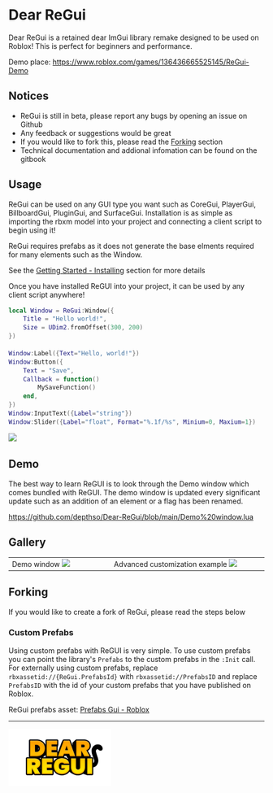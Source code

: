 # Dear ReGui
Dear ReGui is a retained dear ImGui library remake designed to be used on Roblox!
This is perfect for beginners and performance.

Demo place: https://www.roblox.com/games/136436665525145/ReGui-Demo

## Notices
- ReGui is still in beta, please report any bugs by opening an issue on Github
- Any feedback or suggestions would be great
- If you would like to fork this, please read the [Forking](#forking) section
- Technical documentation and addional infomation can be found on the gitbook
  
## Usage
ReGui can be used on any GUI type you want such as CoreGui, PlayerGui, BillboardGui, PluginGui, and SurfaceGui.
Installation is as simple as importing the rbxm model into your project and connecting a client script to begin using it!

ReGui requires prefabs as it does not generate the base elments required for many elements such as the Window.

See the [Getting Started - Installing](https://depso.gitbook.io/regui/getting-started/installing) section for more details

Once you have installed ReGUI into your project, it can be used by any client script anywhere!
```lua
local Window = ReGui:Window({
	Title = "Hello world!",
	Size = UDim2.fromOffset(300, 200)
})

Window:Label({Text="Hello, world!"})
Window:Button({
	Text = "Save",
	Callback = function()
		MySaveFunction()
	end,
})
Window:InputText({Label="string"})
Window:Slider({Label="float", Format="%.1f/%s", Minium=0, Maxium=1})
```

<img src="https://github.com/user-attachments/assets/9181571f-39c3-42bc-8677-3a433c92e6e3" width="400px">

## Demo
The best way to learn ReGUI is to look through the Demo window which comes bundled with ReGUI.
The demo window is updated every significant update such as an addition of an element or a flag has been renamed.

https://github.com/depthso/Dear-ReGui/blob/main/Demo%20window.lua

## Gallery
<table>
	<tr>
		<td width="400">
			Demo window
			<img src="https://github.com/user-attachments/assets/0b9028a1-4615-4ddb-a2cc-0068653f562e">
		</td>
		<td width="600">
			Advanced customization example
			<img src="https://github.com/user-attachments/assets/c2e9be5d-819b-4620-9a0f-b99f42e21886">
		</td>
	</tr>
</table>

## Forking
If you would like to create a fork of ReGui, please read the steps below

### Custom Prefabs
Using custom prefabs with ReGUI is very simple. 
To use custom prefabs you can point the library's `Prefabs` to the custom prefabs in the `:Init` call. For externally using custom prefabs, replace `rbxassetid://{ReGui.PrefabsId}` with `rbxassetid://PrefabsID` and replace `PrefabsID` with the id of your custom prefabs that you have published on Roblox.

ReGui prefabs asset: [Prefabs Gui - Roblox](https://create.roblox.com/store/asset/71968920594655)

---
<img src="/docs/images/Dear ReGui.png" width="40%">
